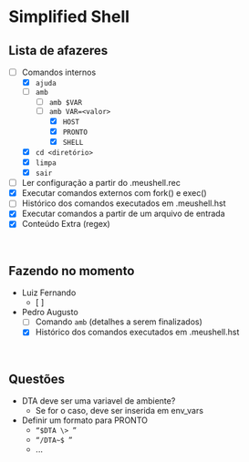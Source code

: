 # Simplified Shell

## Lista de afazeres
- [ ] Comandos internos
    - [x] `ajuda`
    - [ ] `amb`
        - [ ] `amb $VAR`
        - [ ] `amb VAR=<valor>`
            - [x] `HOST`
            - [x] `PRONTO`
            - [x] `SHELL`
    - [x] `cd <diretório>`
    - [x] `limpa`
    - [x] `sair`
- [ ] Ler configuração a partir do .meushell.rec
- [x] Executar comandos externos com fork() e exec()
- [ ] Histórico dos comandos executados em .meushell.hst
- [x] Executar comandos a partir de um arquivo de entrada
- [x] Conteúdo Extra (regex)

<br>

## Fazendo no momento
- Luiz Fernando
    - [ ]
- Pedro Augusto
    - [ ] Comando `amb` (detalhes a serem finalizados)
    - [x] Histórico dos comandos executados em .meushell.hst

<br>

## Questões
- DTA deve ser uma variavel de ambiente?
    - Se for o caso, deve ser inserida em env_vars
- Definir um formato para PRONTO
    - `“$DTA \> ”`
    - `“/DTA~$ ”`
    - ...
